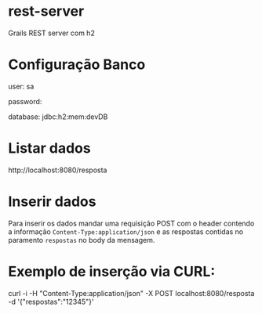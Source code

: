 # rest-server

Grails REST server com h2

# Configuração Banco

user: sa

password:

database: jdbc:h2:mem:devDB

# Listar dados

http://localhost:8080/resposta

# Inserir dados

Para inserir os dados mandar uma requisição POST com o header contendo a informação ``Content-Type:application/json`` e  as respostas contidas no paramento `respostas` no body da mensagem.

# Exemplo de inserção via CURL:

curl -i -H "Content-Type:application/json" -X POST localhost:8080/resposta -d '{"respostas":"12345"}'
